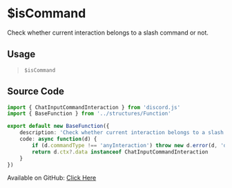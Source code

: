 # $isCommand
Check whether current interaction belongs to a slash command or not.
## Usage
> `$isCommand`
## Source Code
```ts
import { ChatInputCommandInteraction } from 'discord.js'
import { BaseFunction } from '../structures/Function'

export default new BaseFunction({
    description: 'Check whether current interaction belongs to a slash command or not.',
    code: async function(d) {
        if (d.commandType !== 'anyInteraction') throw new d.error(d, 'disallowed', d.function?.name!, '"anyInteraction" commands')
        return d.ctx?.data instanceof ChatInputCommandInteraction
    }
})
```
Available on GitHub: [Click Here](https://github.com/Cyberghxst/bdjs/blob/v1/src/functions/isCommand.ts)